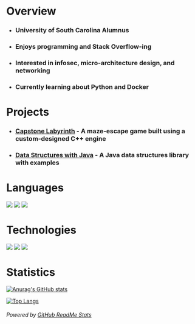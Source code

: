 <!--
**SamDunny/SamDunny** is a ✨ _special_ ✨ repository because its `README.md` (this file) appears on your GitHub profile.

Here are some ideas to get you started:

- 🔭 I’m currently working on ...
- 🌱 I’m currently learning ...
- 👯 I’m looking to collaborate on ...
- 🤔 I’m looking for help with ...
- 💬 Ask me about ...
- 📫 How to reach me: ...
- 😄 Pronouns: ...
- ⚡ Fun fact: ...
-->

# Overview  
* ### University of South Carolina Alumnus
* ### Enjoys programming and Stack Overflow-ing
* ### Interested in infosec, micro-architecture design, and networking
* ### Currently learning about Python and Docker

# Projects
* ### [Capstone Labyrinth](https://github.com/SCCapstone/Capstone-Labyrinth) - A maze-escape game built using a custom-designed C++ engine
* ### [Data Structures with Java](https://github.com/SamDunny/Java_DataStructures) - A Java data structures library with examples

# Languages
[![](https://img.shields.io/badge/%20-C%2B%2B-brightgreen?style=for-the-badge&logo=c%2B%2B&logoColor=white)](https://www.cplusplus.com) 
[![](https://img.shields.io/badge/%20-Java%20-red?style=for-the-badge&logo=java&logoColor=white)](https://www.java.com) 
[![](https://img.shields.io/badge/%20-Python%20-yellow?style=for-the-badge&logo=python&logoColor=white)](https://www.python.org/)

# Technologies
[![](https://img.shields.io/badge/%20-Eclipse-orange?style=for-the-badge&logo=eclipse)](https://www.eclipse.org/ide/)
[![](https://img.shields.io/badge/%20-Visual%20Studio%20Code-blue?style=for-the-badge&logo=visual-studio-code)](https://code.visualstudio.com/)
[![](https://img.shields.io/badge/%20-Visual%20Studio-blueviolet?style=for-the-badge&logo=visual-studio)](https://visualstudio.microsoft.com/)

# Statistics
[![Anurag's GitHub stats](https://github-readme-stats.vercel.app/api?username=SamDunny&count_private=true&include_all_commits=true&hide_border=true&layout=compact&show_icons=true&theme=tokyonight&custom_title=Sam's%20GitHub%20Stats)](https://github.com/anuraghazra/github-readme-stats)

[![Top Langs](https://github-readme-stats.vercel.app/api/top-langs/?username=SamDunny&count_private=true&hide_border=true&langs_count=8&layout=compact&show_icons=true&theme=tokyonight)](https://github.com/SamDunny/github-readme-stats)


###### _Powered by [GitHub ReadMe Stats](https://github.com/anuraghazra/github-readme-stats)_
